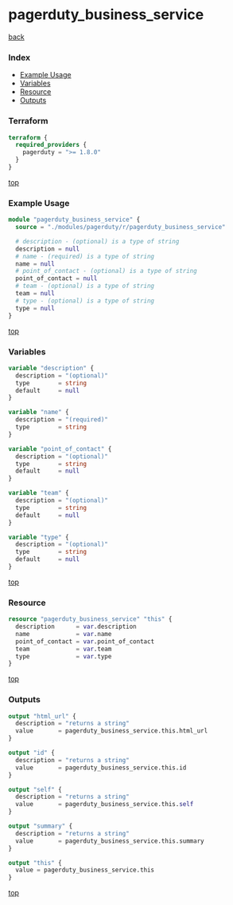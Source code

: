 # pagerduty_business_service

[back](../pagerduty.md)

### Index

- [Example Usage](#example-usage)
- [Variables](#variables)
- [Resource](#resource)
- [Outputs](#outputs)

### Terraform

```terraform
terraform {
  required_providers {
    pagerduty = ">= 1.8.0"
  }
}
```

[top](#index)

### Example Usage

```terraform
module "pagerduty_business_service" {
  source = "./modules/pagerduty/r/pagerduty_business_service"

  # description - (optional) is a type of string
  description = null
  # name - (required) is a type of string
  name = null
  # point_of_contact - (optional) is a type of string
  point_of_contact = null
  # team - (optional) is a type of string
  team = null
  # type - (optional) is a type of string
  type = null
}
```

[top](#index)

### Variables

```terraform
variable "description" {
  description = "(optional)"
  type        = string
  default     = null
}

variable "name" {
  description = "(required)"
  type        = string
}

variable "point_of_contact" {
  description = "(optional)"
  type        = string
  default     = null
}

variable "team" {
  description = "(optional)"
  type        = string
  default     = null
}

variable "type" {
  description = "(optional)"
  type        = string
  default     = null
}
```

[top](#index)

### Resource

```terraform
resource "pagerduty_business_service" "this" {
  description      = var.description
  name             = var.name
  point_of_contact = var.point_of_contact
  team             = var.team
  type             = var.type
}
```

[top](#index)

### Outputs

```terraform
output "html_url" {
  description = "returns a string"
  value       = pagerduty_business_service.this.html_url
}

output "id" {
  description = "returns a string"
  value       = pagerduty_business_service.this.id
}

output "self" {
  description = "returns a string"
  value       = pagerduty_business_service.this.self
}

output "summary" {
  description = "returns a string"
  value       = pagerduty_business_service.this.summary
}

output "this" {
  value = pagerduty_business_service.this
}
```

[top](#index)